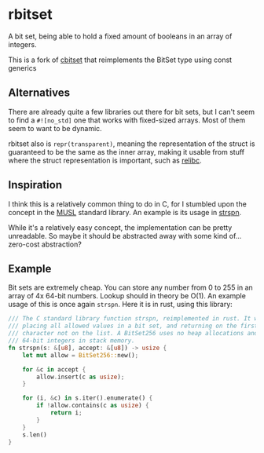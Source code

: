 # rbitset

A bit set, being able to hold a fixed amount of booleans in an array of
integers.

This is a fork of [cbitset](https://crates.io/crates/cbitset) that reimplements
the BitSet type using const generics

## Alternatives

There are already quite a few libraries out there for bit sets, but I can't seem
to find a `#![no_std]` one that works with fixed-sized arrays. Most of them seem
to want to be dynamic.

rbitset also is `repr(transparent)`, meaning the representation of the struct is
guaranteed to be the same as the inner array, making it usable from stuff where
the struct representation is important, such as
[relibc](https://gitlab.redox-os.org/redox-os/relibc).

## Inspiration

I think this is a relatively common thing to do in C, for I stumbled upon the
concept in the [MUSL](https://www.musl-libc.org/) standard library. An example
is its usage in
[strspn](https://git.musl-libc.org/cgit/musl/tree/src/string/strspn.c).

While it's a relatively easy concept, the implementation can be pretty
unreadable. So maybe it should be abstracted away with some kind of... zero-cost
abstraction?

## Example

Bit sets are extremely cheap. You can store any number from 0 to 255 in an array
of 4x 64-bit numbers. Lookup should in theory be O(1). An example usage of this
is once again `strspn`. Here it is in rust, using this library:

```rust
/// The C standard library function strspn, reimplemented in rust. It works by
/// placing all allowed values in a bit set, and returning on the first
/// character not on the list. A BitSet256 uses no heap allocations and only 4
/// 64-bit integers in stack memory.
fn strspn(s: &[u8], accept: &[u8]) -> usize {
    let mut allow = BitSet256::new();

    for &c in accept {
        allow.insert(c as usize);
    }

    for (i, &c) in s.iter().enumerate() {
        if !allow.contains(c as usize) {
            return i;
        }
    }
    s.len()
}
```
